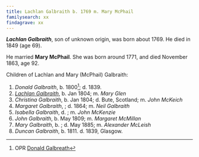 ```yaml
---
title: Lachlan Galbraith b. 1769 m. Mary McPhail
familysearch: xx
findagrave: xx
---
```

***Lachlan Galbraith***, son of unknown origin, was born about 1769.
He died in 1849 (age 69).

He married **Mary McPhail**.  She was born around 1771, and died November 1863, age 92.

Children of Lachlan and Mary (McPhail) Galbraith:

1. *Donald Galbraith*, b. 1800[^donald-birth]; d. 1839.
2. *[Lachlan Galbraith](galbraith-lachlan-1804-glen.md)*, b. Jan 1804; m. *Mary Glen*
3. *Christina Galbraith*, b. Jan 1804; d. Bute, Scotland; m. *John McKeich*
4. *Margaret Galbraith*, ; d. 1864; m. *Neil Galbraith*
5. *Isabella Galbraith*, d. ; m. *John McKenzie*
6. *John Galbraith*, b. May 1809; m. *Margaret McMillan*
7. *Mary Galbraith*, b. ; d. May 1885; m. *Alexander McLeish*
8. *Duncan Galbraith*, b. 1811.  d. 1839, Glasgow.

[^donald-birth]: OPR [Donald Galbreath](/sources/opr-kilcalmonell-kilberry-births.md#1800-01-00-donald-galbreath)
